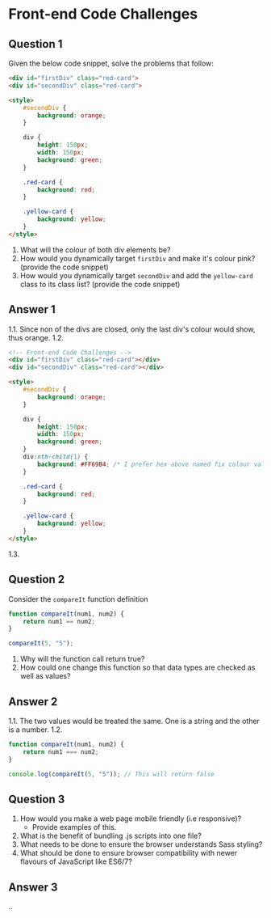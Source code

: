 
# Front-end Code Challenges

## Question 1
Given the below code snippet, solve the problems that follow:

```html
<div id="firstDiv" class="red-card">
<div id="secondDiv" class="red-card">

<style>
    #secondDiv {
        background: orange;
    }

    div {
        height: 150px;
        width: 150px;
        background: green;
    }

    .red-card {
        background: red;
    }

    .yellow-card {
        background: yellow;
    }
</style>
```

1. What will the colour of both div elements be?
2. How would you dynamically target ```firstDiv``` and make it's colour pink? (provide the code snippet)
3. How would you dynamically target ```secondDiv``` and add the ```yellow-card``` class to its class list? (provide the code snippet)

## Answer 1

1.1. Since non of the divs are closed, only the last div's colour would show, thus orange.
1.2. 
```html
<!-- Front-end Code Challenges -->
<div id="firstDiv" class="red-card"></div>
<div id="secondDiv" class="red-card"></div>

<style>
    #secondDiv {
        background: orange;
    }

    div {
        height: 150px;
        width: 150px;
        background: green;
    }
    div:nth-child(1) {
        background: #FF69B4; /* I prefer hex above named fix colour values. */
    }

    .red-card {
        background: red;
    }

    .yellow-card {
        background: yellow;
    }
</style>
```
1.3. 


## Question 2
Consider the ```compareIt``` function definition

```javascript
function compareIt(num1, num2) {
    return num1 == num2;
}

compareIt(5, "5");
```

1. Why will the function call return true? 
2. How could one change this function so that data types are checked as well as values?

## Answer 2
1.1. The two values would be treated the same. One is a string and the other is a number.
1.2. 
```javascript
function compareIt(num1, num2) {
    return num1 === num2;
}

console.log(compareIt(5, "5")); // This will return false
```

## Question 3
1. How would you make a web page mobile friendly (i.e responsive)? 
   * Provide examples of this.
2. What is the benefit of bundling .js scripts into one file? 
3. What needs to be done to ensure the browser understands Sass styling?
4. What should be done to ensure browser compatibility with newer flavours of JavaScript like ES6/7?

## Answer 3

..
